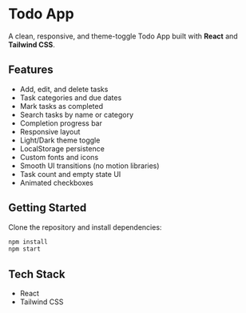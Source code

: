 # Todo App

A clean, responsive, and theme-toggle Todo App built with **React** and **Tailwind CSS**.

## Features

- Add, edit, and delete tasks
- Task categories and due dates
- Mark tasks as completed
- Search tasks by name or category
- Completion progress bar
- Responsive layout
- Light/Dark theme toggle
- LocalStorage persistence
- Custom fonts and icons
- Smooth UI transitions (no motion libraries)
- Task count and empty state UI
- Animated checkboxes

## Getting Started

Clone the repository and install dependencies:

```bash
npm install
npm start
```

## Tech Stack

- React
- Tailwind CSS
